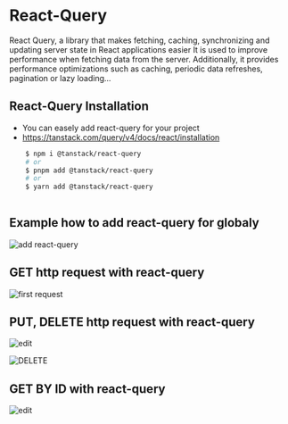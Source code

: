 
# React-Query

React Query, a library that makes fetching, caching, synchronizing and updating server state in React applications easier It is used to improve performance when fetching data from the server. Additionally, it provides performance optimizations such as caching, periodic data refreshes, pagination or lazy loading...

## React-Query Installation 

* You can easely add react-query for your project 
* https://tanstack.com/query/v4/docs/react/installation

```bash 
    $ npm i @tanstack/react-query
    # or
    $ pnpm add @tanstack/react-query
    # or
    $ yarn add @tanstack/react-query
  
```
    
## Example how to add react-query for globaly


![add react-query](https://github.com/thekinv21/react-query/assets/92122363/af3d47c5-0331-4266-9b05-9d0b2c625065)

  
## GET http request with react-query


![first request](https://github.com/thekinv21/react-query/assets/92122363/10984f7b-0759-4dcc-9186-37c1aaa71bf7)



  
## PUT, DELETE http request with react-query


![edit](https://github.com/thekinv21/react-query/assets/92122363/0f659a9d-ae45-4a9a-b859-b05d581568bc)

![DELETE](https://github.com/thekinv21/react-query/assets/92122363/ad0f85b1-2f0b-43c5-992d-6ad0ab0f4fc3)


## GET BY ID with react-query

![edit](https://github.com/thekinv21/react-query/assets/92122363/e908c90f-50c6-4c7f-90c1-3069ee1fc540)

